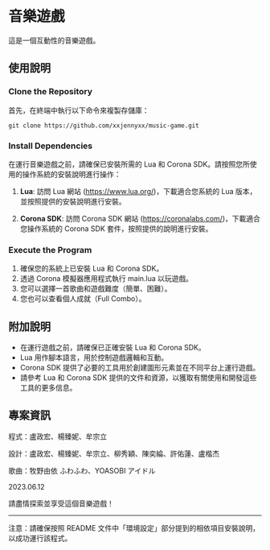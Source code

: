 # 音樂遊戲

這是一個互動性的音樂遊戲。


## 使用說明

### Clone the Repository

首先，在終端中執行以下命令來複製存儲庫：

```
git clone https://github.com/xxjennyxx/music-game.git
```

### Install Dependencies

在運行音樂遊戲之前，請確保已安裝所需的 Lua 和 Corona SDK。請按照您所使用的操作系統的安裝說明進行操作：

1. **Lua**: 訪問 Lua 網站 (https://www.lua.org/)，下載適合您系統的 Lua 版本，並按照提供的安裝說明進行安裝。

2. **Corona SDK**: 訪問 Corona SDK 網站 (https://coronalabs.com/)，下載適合您操作系統的 Corona SDK 套件，按照提供的說明進行安裝。

### Execute the Program

1. 確保您的系統上已安裝 Lua 和 Corona SDK。
2. 透過 Corona 模擬器應用程式執行 main.lua 以玩遊戲。
3. 您可以選擇一首歌曲和遊戲難度（簡單、困難）。
4. 您也可以查看個人成就（Full Combo）。

## 附加說明

- 在運行遊戲之前，請確保已正確安裝 Lua 和 Corona SDK。
- Lua 用作腳本語言，用於控制遊戲邏輯和互動。
- Corona SDK 提供了必要的工具用於創建圖形元素並在不同平台上運行遊戲。
- 請參考 Lua 和 Corona SDK 提供的文件和資源，以獲取有關使用和開發這些工具的更多信息。

## 專案資訊

程式：盧政宏、楊臻妮、牟宗立

設計：盧政宏、楊臻妮、牟宗立、柳秀穎、陳奕綸、許佑蓮、盧楷杰

歌曲：牧野由依 ふわふわ、YOASOBI アイドル

2023.06.12

請盡情探索並享受這個音樂遊戲！

---

注意：請確保按照 README 文件中「環境設定」部分提到的相依項目安裝說明，以成功運行該程式。
